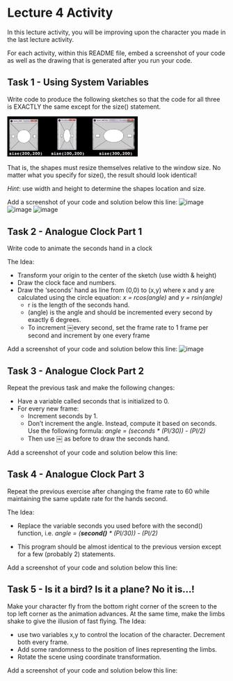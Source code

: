 # Lecture 4 Activity

In this lecture activity, you will be improving upon the character you made in the last lecture activity.

For each activity, within this README file, embed a screenshot of your code as well as the drawing that is generated after you run your code.

## Task 1 - Using System Variables

Write code to produce the following sketches so that the code for all three is EXACTLY the same except for the size() statement. 

<img src="img2.png" width="300px">

That is, the shapes must resize themselves relative to the window size. No matter what you specify for size(), the result should look identical!

*Hint*: use width and height to determine the shapes location and size.

Add a screenshot of your code and solution below this line:
![image](https://user-images.githubusercontent.com/77401969/109064741-5b08ea80-771d-11eb-984f-2fe8a4a0b1e7.png)
![image](https://user-images.githubusercontent.com/77401969/109064843-77a52280-771d-11eb-8438-5e78c9ef1ee1.png)
![image](https://user-images.githubusercontent.com/77401969/109064911-8d1a4c80-771d-11eb-9815-0de4f1db8db4.png)

## Task 2 - Analogue Clock Part 1
Write code to animate the seconds hand in a clock

The Idea: 
  - Transform your origin to the center of the sketch (use width & height)
  - Draw the clock face and numbers.
  - Draw the ‘seconds’ hand as line from (0,0) to (x,y) where x and y are calculated using the circle equation: *x = rcos(angle)* and *y = rsin(angle)*
    * r is the length of the seconds hand.
    * (angle) is the angle and should be incremented every second by exactly 6 degrees.
    * To increment ￼every second, set the frame rate to 1 frame per second and increment by one every frame
    
Add a screenshot of your code and solution below this line:
![image](https://user-images.githubusercontent.com/77401969/109084644-beeddc00-773a-11eb-984a-2abaefe8b9c2.png)

    
## Task 3 - Analogue Clock Part 2
Repeat the previous task and make the following changes:

* Have a variable called seconds that is initialized to 0.
* For every new frame:
  - Increment seconds by 1.
  - Don’t increment the angle. Instead, compute it based on seconds. Use the following formula:
      *angle = (seconds * (PI/30)) - (PI/2)*
  - Then use ￼ as before to draw the seconds hand.

Add a screenshot of your code and solution below this line:

## Task 4 - Analogue Clock Part 3
Repeat the previous exercise after changing the frame rate to 60 while maintaining the same update rate for the hands second.

The Idea: 
  - Replace the variable seconds you used before with the second() function, i.e. 
        *angle = (**second()** * (PI/30)) - (PI/2)*

  - This program should be almost identical to the previous version except for a few (probably 2) statements.

Add a screenshot of your code and solution below this line:

## Task 5 - Is it a bird? Is it a plane? No it is…!
Make your character fly from the bottom right corner of the screen to the top left corner as the animation advances. At the same time, make the limbs shake to give the illusion of fast flying. 
The Idea: 
  * use two variables x,y to control the location of the character. Decrement both every frame.
  * Add some randomness to the position of lines representing the limbs.
  * Rotate the scene using coordinate transformation.

Add a screenshot of your code and solution below this line:
